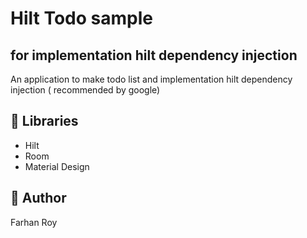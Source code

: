 # Hilt Todo sample
## for implementation hilt dependency injection
An application to make todo list and implementation hilt dependency injection ( recommended by google)

## 💼 Libraries
* Hilt
* Room
* Material Design

## 👱 Author

Farhan Roy
